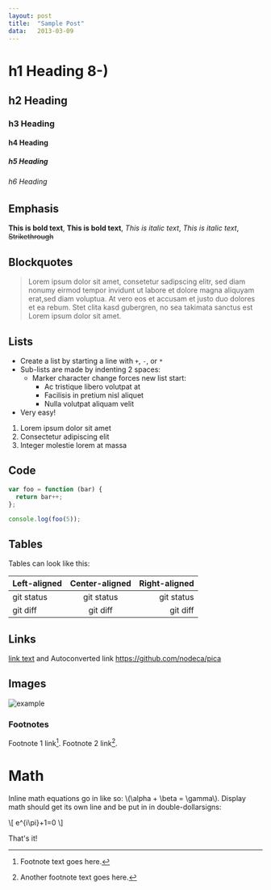 ```yaml
---
layout: post
title:  "Sample Post"
data:   2013-03-09
---
```


# h1 Heading 8-)
## h2 Heading
### h3 Heading
#### h4 Heading
##### h5 Heading
###### h6 Heading

## Emphasis

**This is bold text**, __This is bold text__, *This is italic text*, _This is italic text_, ~~Strikethrough~~

## Blockquotes

> Lorem ipsum dolor sit amet, consetetur sadipscing elitr, sed diam nonumy eirmod tempor invidunt ut labore et dolore magna aliquyam erat,sed diam voluptua. At vero eos et accusam et justo duo dolores et ea rebum. Stet clita kasd gubergren, no sea takimata sanctus est Lorem ipsum dolor sit amet.

## Lists

+ Create a list by starting a line with `+`, `-`, or `*`
+ Sub-lists are made by indenting 2 spaces:
  - Marker character change forces new list start:
    * Ac tristique libero volutpat at
    + Facilisis in pretium nisl aliquet
    - Nulla volutpat aliquam velit
+ Very easy!

1. Lorem ipsum dolor sit amet
2. Consectetur adipiscing elit
3. Integer molestie lorem at massa

## Code

``` js
var foo = function (bar) {
  return bar++;
};

console.log(foo(5));
```

## Tables

Tables can look like this:

| Left-aligned | Center-aligned | Right-aligned |
| :---         |     :---:      |          ---: |
| git status   | git status     | git status    |
| git diff     | git diff       | git diff      |

## Links

[link text](http://dev.nodeca.com) and Autoconverted link <https://github.com/nodeca/pica>

## Images

![example](https://i.imgur.com/ngRUQgd.png "Example")

### Footnotes

Footnote 1 link[^1]. Footnote 2 link[^2].

# Math

Inline math equations go in like so: \\(\alpha + \beta = \gamma\\). Display
math should get its own line and be put in in double-dollarsigns:

\\[
e^{i\pi}+1=0
\\]

That's it!

[^1]: Footnote text goes here.
[^2]: Another footnote text goes here.

